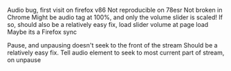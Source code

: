 Audio bug, first visit on firefox v86
	Not reproducible on 78esr
	Not broken in Chrome
	Might be audio tag at 100%, and only the volume slider is scaled!
		If so, should also be a relatively easy fix, load slider volume at page load
	Maybe its a Firefox sync

Pause, and unpausing doesn't seek to the front of the stream
	Should be a relatively easy fix.
	Tell audio element to seek to most current part of stream, on unpause
